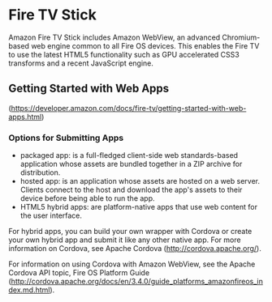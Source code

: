 # Fire TV Stick

Amazon Fire TV Stick includes Amazon WebView, an advanced Chromium-based web engine common to all Fire OS devices. This enables the Fire TV to use the latest HTML5 functionality such as GPU accelerated CSS3 transforms and a recent JavaScript engine.

## Getting Started with Web Apps
(https://developer.amazon.com/docs/fire-tv/getting-started-with-web-apps.html)

### Options for Submitting Apps

* packaged app: is a full-fledged client-side web standards-based application whose assets are bundled together in a ZIP archive for distribution.
* hosted app: is an application whose assets are hosted on a web server. Clients connect to the host and download the app's assets to their device before being able to run the app.
* HTML5 hybrid apps: are platform-native apps that use web content for the user interface.

For hybrid apps, you can build your own wrapper with Cordova or create your own hybrid app and submit it like any other native app. For more information on Cordova, see Apache Cordova (http://cordova.apache.org/). 

For information on using Cordova with Amazon WebView, see the Apache Cordova API topic, Fire OS Platform Guide (http://cordova.apache.org/docs/en/3.4.0/guide_platforms_amazonfireos_index.md.html).
